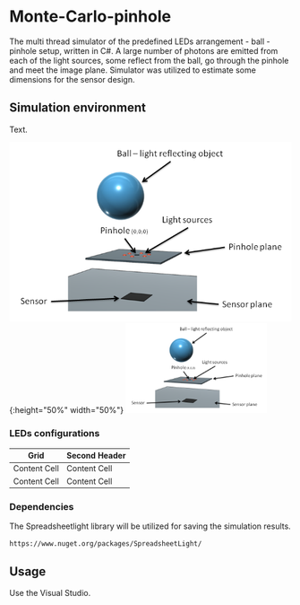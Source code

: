 # Monte-Carlo-pinhole

The multi thread simulator of the predefined LEDs arrangement - ball - pinhole setup, written in C#. A large number of photons are emitted from each of the light sources, some reflect from the ball, go through the pinhole and meet the image plane. Simulator was utilized to estimate some dimensions for the sensor design.

## Simulation environment

Text.

![Overview image](./src/Readme.png){:height="50%" width="50%"}
<img src="./src/Readme.png" width="50%" height="50%">

### LEDs configurations

| Grid   | Second Header |
| ------------- | ------------- |
| Content Cell  | Content Cell  |
| Content Cell  | Content Cell  |

### Dependencies

The Spreadsheetlight library will be utilized for saving the simulation results.
```
https://www.nuget.org/packages/SpreadsheetLight/
```

## Usage

Use the Visual Studio.
